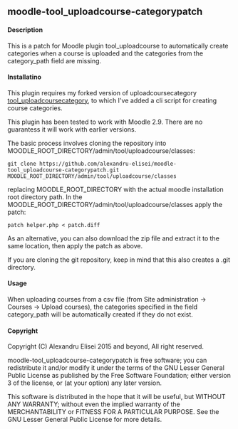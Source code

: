 ## moodle-tool_uploadcourse-categorypatch

#### Description
This is a patch for Moodle plugin tool_uploadcourse to automatically create categories when a course is uploaded and the categories from the category_path field are missing.

#### Installatino
This plugin requires my forked version of uploadcoursecategory [tool_uploadcoursecategory](https://github.com/alexandru-elisei/moodle-tool_uploadcoursecategory), to which I've added a cli script for creating course categories.

This plugin has been tested to work with Moodle 2.9. There are no guarantess it will work with earlier versions.

The basic process involves cloning the repository into MOODLE_ROOT_DIRECTORY/admin/tool/uploadcourse/classes:

    git clone https://github.com/alexandru-elisei/moodle-tool_uploadcourse-categorypatch.git MOODLE_ROOT_DIRECTORY/admin/tool/uploadcourse/classes

replacing MOODLE_ROOT_DIRECTORY with the actual moodle installation root directory path. In the MOODLE_ROOT_DIRECTORY/admin/tool/uploadcourse/classes apply the patch:

    patch helper.php < patch.diff

As an alternative, you can also download the zip file and extract it to the same location, then apply the patch as above.

If you are cloning the git repository, keep in mind that this also creates a .git directory.

#### Usage
When uploading courses from a csv file (from Site administration -> Courses -> Upload courses), the categories specified in the field category_path will be automatically created if they do not exist.

#### Copyright
Copyright (C) Alexandru Elisei 2015 and beyond, All right reserved.

moodle-tool_uploadcourse-categorypatch is free software; you can redistribute it and/or modify it under the terms of the GNU Lesser General Public License as published by the Free Software Foundation; either version 3 of the license, or (at your option) any later version.

This software is distributed in the hope that it will be useful, but WITHOUT ANY WARRANTY; without even the implied warranty of the MERCHANTABILITY or FITNESS FOR A PARTICULAR PURPOSE. See the GNU Lesser General Public License for more details.
